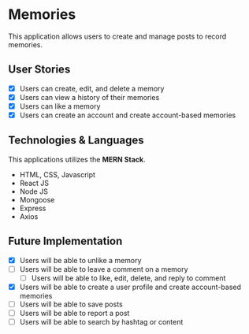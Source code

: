 # Memories

This application allows users to create and manage posts to record memories.

## User Stories

- [x] Users can create, edit, and delete a memory
- [x] Users can view a history of their memories
- [x] Users can like a memory
- [x] Users can create an account and create account-based memories

## Technologies & Languages

This applications utilizes the **MERN Stack**.
- HTML, CSS, Javascript
- React JS
- Node JS
- Mongoose
- Express
- Axios

## Future Implementation

- [x] Users will be able to unlike a memory
- [ ] Users will be able to leave a comment on a memory
  -  [ ] Users will be able to like, edit, delete, and reply to comment  
- [x] Users will be able to create a user profile and create account-based memories
- [ ] Users will be able to save posts 
- [ ] Users will be able to report a post
- [ ] Users will be able to search by hashtag or content
